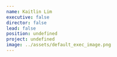 ```yaml
---
name: Kaitlin Lim
executive: false
director: false
lead: false
position: undefined
project: undefined
image: ../assets/default_exec_image.png
---
```

